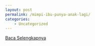 ```yaml
---
layout: post
permalink: /mimpi-ibu-punya-anak-lagi/
categories:
    - Uncategorized
---
```


[Baca Selengkapnya](/04)